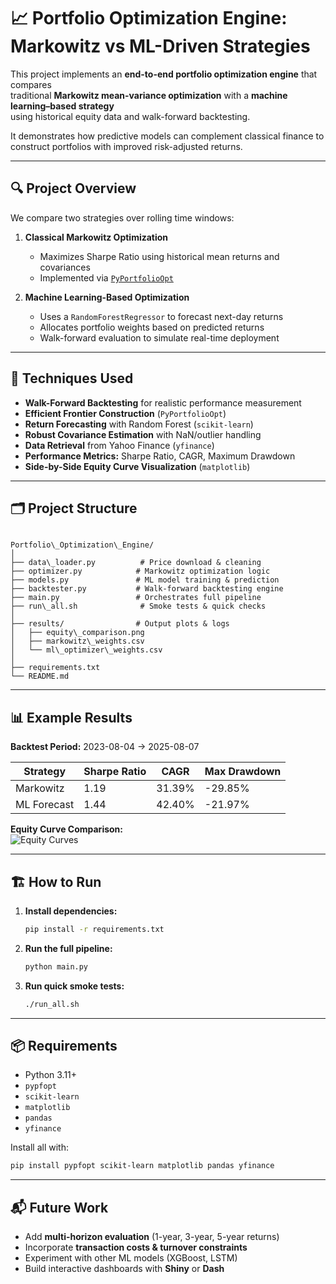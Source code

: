 # 📈 Portfolio Optimization Engine: Markowitz vs ML-Driven Strategies

This project implements an **end-to-end portfolio optimization engine** that compares  
traditional **Markowitz mean-variance optimization** with a **machine learning–based strategy**  
using historical equity data and walk-forward backtesting.

It demonstrates how predictive models can complement classical finance to  
construct portfolios with improved risk-adjusted returns.

---

## 🔍 Project Overview

We compare two strategies over rolling time windows:

1. **Classical Markowitz Optimization**  
   - Maximizes Sharpe Ratio using historical mean returns and covariances  
   - Implemented via [`PyPortfolioOpt`](https://pyportfolioopt.readthedocs.io/)

2. **Machine Learning-Based Optimization**  
   - Uses a `RandomForestRegressor` to forecast next-day returns  
   - Allocates portfolio weights based on predicted returns  
   - Walk-forward evaluation to simulate real-time deployment

---

## 🧠 Techniques Used

- **Walk-Forward Backtesting** for realistic performance measurement
- **Efficient Frontier Construction** (`PyPortfolioOpt`)
- **Return Forecasting** with Random Forest (`scikit-learn`)
- **Robust Covariance Estimation** with NaN/outlier handling
- **Data Retrieval** from Yahoo Finance (`yfinance`)
- **Performance Metrics:** Sharpe Ratio, CAGR, Maximum Drawdown
- **Side-by-Side Equity Curve Visualization** (`matplotlib`)

---

## 🗂️ Project Structure

```

Portfolio\_Optimization\_Engine/
│
├── data\_loader.py          # Price download & cleaning
├── optimizer.py            # Markowitz optimization logic
├── models.py               # ML model training & prediction
├── backtester.py           # Walk-forward backtesting engine
├── main.py                 # Orchestrates full pipeline
├── run\_all.sh              # Smoke tests & quick checks
│
├── results/                # Output plots & logs
│   ├── equity\_comparison.png
│   ├── markowitz\_weights.csv
│   └── ml\_optimizer\_weights.csv
│
├── requirements.txt
└── README.md

````

---

## 📊 Example Results

**Backtest Period:** 2023-08-04 → 2025-08-07  

| Strategy    | Sharpe Ratio | CAGR   | Max Drawdown |
|-------------|--------------|--------|--------------|
| Markowitz   | 1.19         | 31.39% | -29.85%      |
| ML Forecast | 1.44         | 42.40% | -21.97%      |

**Equity Curve Comparison:**  
![Equity Curves](results/equity_comparison.png)

---

## 🏗️ How to Run

1. **Install dependencies:**
   ```bash
   pip install -r requirements.txt
   ```

2. **Run the full pipeline:**

   ```bash
   python main.py
   ```

3. **Run quick smoke tests:**

   ```bash
   ./run_all.sh
   ```

---

## 📦 Requirements

* Python 3.11+
* `pypfopt`
* `scikit-learn`
* `matplotlib`
* `pandas`
* `yfinance`

Install all with:

```bash
pip install pypfopt scikit-learn matplotlib pandas yfinance
```

---

## 📬 Future Work

* Add **multi-horizon evaluation** (1-year, 3-year, 5-year returns)
* Incorporate **transaction costs & turnover constraints**
* Experiment with other ML models (XGBoost, LSTM)
* Build interactive dashboards with **Shiny** or **Dash**
